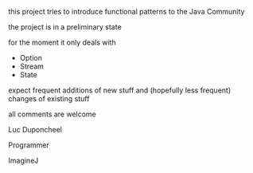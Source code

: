 this project tries to introduce functional patterns to the Java Community

the project is in a preliminary state

for the moment it only deals with
 - Option
 - Stream
 - State

expect frequent additions of new stuff 
and
(hopefully less frequent) changes of existing stuff

all comments are welcome

Luc Duponcheel

Programmer

ImagineJ
